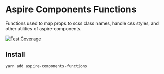 # Aspire Components Functions

Functions used to map props to scss class names, handle css styles, and other utilities of aspire-components.

[![Test Coverage](https://github.com/chrstnfrrs/aspire-components-functions/actions/workflows/coverage.yaml/badge.svg)](https://github.com/chrstnfrrs/aspire-components-functions/actions/workflows/coverage.yaml)

## Install

`yarn add aspire-components-functions`
